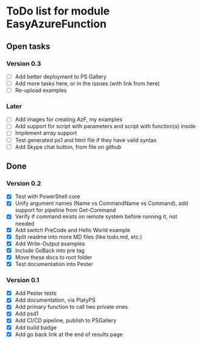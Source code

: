 # ToDo list for module EasyAzureFunction

## Open tasks

### Version 0.3

- [ ] Add better deployment to PS Gallery
- [ ] Add more tasks here, or in the issues (with link from here)
- [ ] Re-upload examples

### Later

- [ ] Add images for creating AzF, my examples
- [ ] Add support for script with parameters and script with function(s) inside
- [ ] Implement array support
- [ ] Test generated ps1 and html file if they have valid syntax
- [ ] Add Skype chat button, from file on github

## Done

### Version 0.2

- [x] Test with PowerShell core
- [x] Unify argument names (Name vs CommandName vs Command), add support for pipeline from Get-Command
- [x] Verify if command exists on remote system before running it, not needed
- [x] Add switch PreCode and Hello World example
- [x] Split readme into more MD files (like todo.md, etc.)
- [x] Add Write-Output examples
- [x] Include GoBack into pre tag
- [x] Move these docs to root folder
- [x] Test documentation into Pester

### Version 0.1

- [x] Add Pester tests
- [x] Add documentation, via PlatyPS
- [x] Add primary function to call two private ones
- [x] Add psd1
- [x] Add CI/CD pipeline, publish to PSGallery
- [x] Add build badge
- [x] Add go back link at the end of results page
